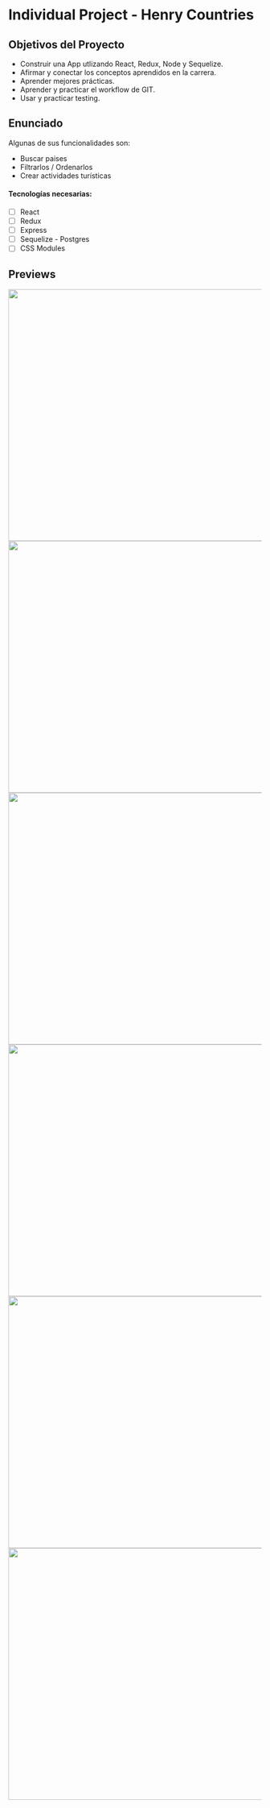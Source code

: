 # Individual Project - Henry Countries

## Objetivos del Proyecto

- Construir una App utlizando React, Redux, Node y Sequelize.
- Afirmar y conectar los conceptos aprendidos en la carrera.
- Aprender mejores prácticas.
- Aprender y practicar el workflow de GIT.
- Usar y practicar testing.

## Enunciado

Algunas de sus funcionalidades son:

  - Buscar paises
  - Filtrarlos / Ordenarlos
  - Crear actividades turísticas

#### Tecnologías necesarias:
- [ ] React
- [ ] Redux
- [ ] Express
- [ ] Sequelize - Postgres
- [ ] CSS Modules 

## Previews
<img height="500" width="1000" src="https://res.cloudinary.com/carina-bosio/image/upload/v1664398965/Landing_2_g43ohb.png"/>
<img height="500" width="1000" src="https://res.cloudinary.com/carina-bosio/image/upload/v1664400305/1_2_objgcs.png"  />
<img height="500" width="1000" src="https://res.cloudinary.com/carina-bosio/image/upload/v1664400537/2_2_q56i0k.png"/>
<img height="500" width="1000" src="https://res.cloudinary.com/carina-bosio/image/upload/v1664400738/3_2_htxkkr.png"/>
<img height="500" width="1000" src="https://res.cloudinary.com/carina-bosio/image/upload/v1664400906/4_2_m9dw8t.png"/>
<img height="500" width="1000" src="https://res.cloudinary.com/carina-bosio/image/upload/v1664401057/5_2_yfu88i.png"/>


